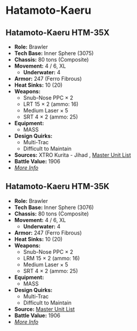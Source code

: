 # Hatamoto-Kaeru 

## Hatamoto-Kaeru HTM-35X 

- **Role:** Brawler 
- **Tech Base:** Inner Sphere (3075) 
- **Chassis:** 80 tons (Composite) 
- **Movement:** 4 / 6, XL 
  - **Underwater:** 4 
- **Armor:** 247 (Ferro Fibrous) 
- **Heat Sinks:** 10 (20) 
- **Weapons:** 
  - Snub-Nose PPC × 2 
  - LRT 15 × 2 (ammo: 16) 
  - Medium Laser × 5 
  - SRT 4 × 2 (ammo: 25) 
- **Equipment:** 
  - MASS 
- **Design Quirks:** 
  - Multi-Trac 
  - Difficult to Maintain 
- **Sources:** XTRO Kurita - Jihad , [Master Unit List](http://masterunitlist.info/Unit/Details/1406/hatamoto-kaeru-htm-35x) 
- **Battle Value:** 1906 
- [*More Info*](hatamoto-kaeru/hatamoto-kaeru_htm-35x.md) 

## Hatamoto-Kaeru HTM-35K 

- **Role:** Brawler 
- **Tech Base:** Inner Sphere (3076) 
- **Chassis:** 80 tons (Composite) 
- **Movement:** 4 / 6, XL 
  - **Underwater:** 4 
- **Armor:** 247 (Ferro Fibrous) 
- **Heat Sinks:** 10 (20) 
- **Weapons:** 
  - Snub-Nose PPC × 2 
  - LRM 15 × 2 (ammo: 16) 
  - Medium Laser × 5 
  - SRT 4 × 2 (ammo: 25) 
- **Equipment:** 
  - MASS 
- **Design Quirks:** 
  - Multi-Trac 
  - Difficult to Maintain 
- **Source:** [Master Unit List](http://masterunitlist.info/Unit/Details/4266/hatamoto-kaeru-htm-35k) 
- **Battle Value:** 1906 
- [*More Info*](hatamoto-kaeru/hatamoto-kaeru_htm-35k.md) 

